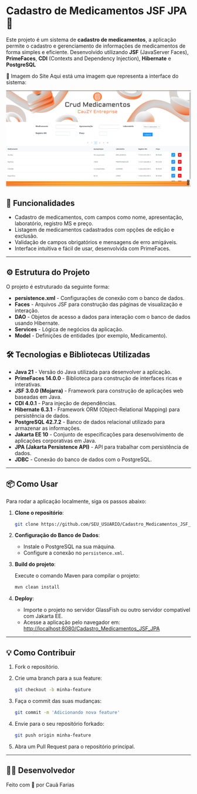 # Cadastro de Medicamentos JSF JPA 💊

Este projeto é um sistema de **cadastro de medicamentos**, a aplicação permite o cadastro e gerenciamento de informações de medicamentos de forma simples e eficiente. Desenvolvido utilizando **JSF** (JavaServer Faces), **PrimeFaces**, **CDI** (Contexts and Dependency Injection), **Hibernate** e **PostgreSQL**

🎨 Imagem do Site
Aqui está uma imagem que representa a interface do sistema:

![Tela Crud Medicamentos](https://github.com/CauZy-Goes/Cadastro_Medicamentos_JSF_JPA/blob/main/Tela%20Crud%20Medicamentos.png)



## 📑 Funcionalidades

- Cadastro de medicamentos, com campos como nome, apresentação, laboratório, registro MS e preço.
- Listagem de medicamentos cadastrados com opções de edição e exclusão.
- Validação de campos obrigatórios e mensagens de erro amigáveis.
- Interface intuitiva e fácil de usar, desenvolvida com PrimeFaces.

---

## ⚙️ Estrutura do Projeto

O projeto é estruturado da seguinte forma:

- **persistence.xml** - Configurações de conexão com o banco de dados.
- **Faces** - Arquivos JSF para construção das páginas de visualização e interação.
- **DAO** - Objetos de acesso a dados para interação com o banco de dados usando Hibernate.
- **Services** - Lógica de negócios da aplicação.
- **Model** - Definições de entidades (por exemplo, Medicamento).


## 🛠️ Tecnologias e Bibliotecas Utilizadas

- **Java 21** - Versão do Java utilizada para desenvolver a aplicação.
- **PrimeFaces 14.0.0** - Biblioteca para construção de interfaces ricas e interativas.
- **JSF 3.0.0 (Mojarra)** - Framework para construção de aplicações web baseadas em Java.
- **CDI 4.0.1** - Para injeção de dependências.
- **Hibernate 6.3.1** - Framework ORM (Object-Relational Mapping) para persistência de dados.
- **PostgreSQL 42.7.2** - Banco de dados relacional utilizado para armazenar as informações.
- **Jakarta EE 10** - Conjunto de especificações para desenvolvimento de aplicações corporativas em Java.
- **JPA (Jakarta Persistence API)** - API para trabalhar com persistência de dados.
- **JDBC** - Conexão do banco de dados com o PostgreSQL.

---

## 📦 Como Usar

Para rodar a aplicação localmente, siga os passos abaixo:

1. **Clone o repositório**:
   
   ```bash
   git clone https://github.com/SEU_USUARIO/Cadastro_Medicamentos_JSF_JPA.git

2. **Configuração do Banco de Dados**:
   
   - Instale o PostgreSQL na sua máquina.
   - Configure a conexão no `persistence.xml`.

3. **Build do projeto**:
   
   Execute o comando Maven para compilar o projeto:

   ```bash
   mvn clean install

4. **Deploy**:

   - Importe o projeto no servidor GlassFish ou outro servidor compatível com Jakarta EE.
   - Acesse a aplicação pelo navegador em: [http://localhost:8080/Cadastro_Medicamentos_JSF_JPA](http://localhost:8080/Cadastro_Medicamentos_JSF_JPA)

---

## 💡 Como Contribuir

1. Fork o repositório.
2. Crie uma branch para a sua feature:
   
   ```bash
   git checkout -b minha-feature
3. Faça o commit das suas mudanças:
   
   ```bash
   git commit -m 'Adicionando nova feature'

4. Envie para o seu repositório forkado:
   
   ```bash
   git push origin minha-feature
   
5. Abra um Pull Request para o repositório principal.

---

## 🧑‍💻 Desenvolvedor

Feito com 💙 por Cauã Farias




